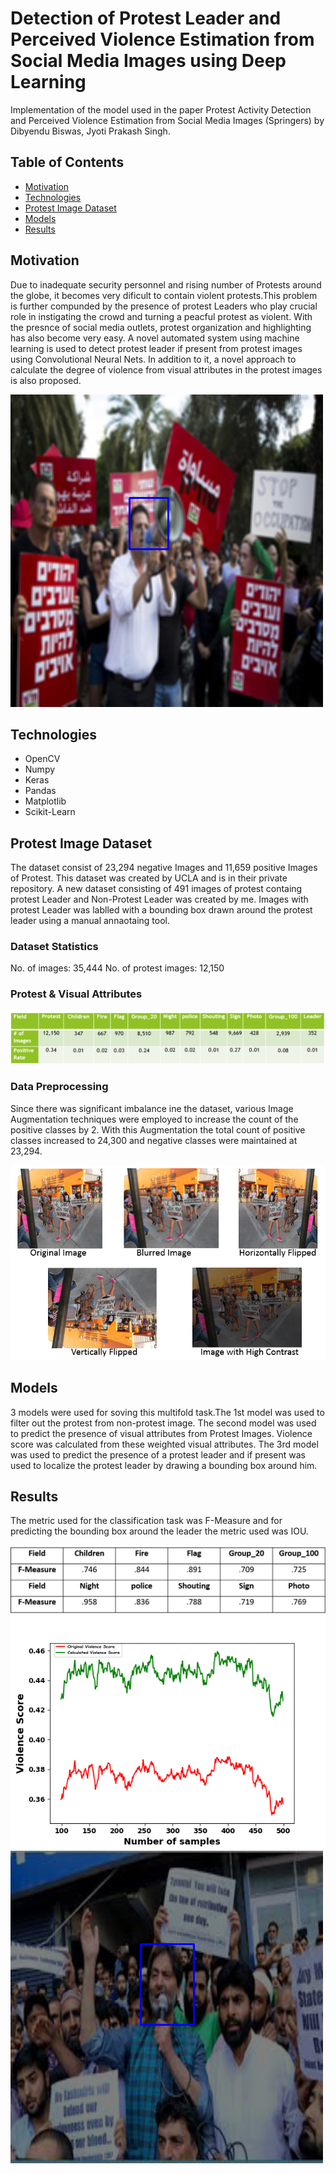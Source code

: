 # Detection of Protest Leader and Perceived Violence Estimation from Social Media Images using Deep Learning
Implementation of the model used in the paper Protest Activity Detection and Perceived Violence Estimation from Social Media Images
(Springers) by Dibyendu Biswas, Jyoti Prakash Singh.

## Table of Contents
* [Motivation](#motivation)
* [Technologies](#technologies) 
* [Protest Image Dataset](#protest-image-dataset )
* [Models](#models)
* [Results](#results)

## Motivation
Due to inadequate security personnel and rising number of Protests around the globe, it becomes very dificult to contain violent protests.This problem is further compunded by the presence of protest Leaders who play crucial role in instigating the crowd and turning a peacful protest as violent. With the presnce of social media outlets, protest organization and highlighting has also become very easy. A novel automated system using machine learning is used to detect protest leader if present from protest images using Convolutional Neural Nets. In addition to it, a novel approach to calculate the degree of violence from visual attributes in the protest images is also proposed.   

![](Images/caught_1.png)

## Technologies

* OpenCV 
* Numpy
* Keras
* Pandas
* Matplotlib
* Scikit-Learn

## Protest Image Dataset 
The dataset consist of 23,294 negative Images and 11,659 positive Images of Protest. This dataset was created by UCLA and is in their private repository. A new dataset consisting of 491 images of protest containg protest Leader and Non-Protest Leader was created by me. Images with protest Leader was lablled with a bounding box drawn around the protest leader using a manual annaotaing tool. 

### Dataset Statistics
No. of images: 35,444
No. of protest images: 12,150

### Protest & Visual Attributes

![](Images/Positive_Rate.png)

### Data Preprocessing

Since there was significant imbalance ine the dataset, various Image Augmentation techniques were employed to increase the count of the positive classes by 2. With this Augmentation the total count of positive classes increased to 24,300 and negative classes were maintained at 23,294.


![](Images/Augmentation.PNG)

## Models

3 models were used for soving this multifold task.The 1st model was used to filter out the protest from non-protest image. The second model was used to predict the presence of visual attributes from Protest Images. Violence score was calculated from these weighted visual attributes. The 3rd model was used to predict the presence of a protest leader and if present was used to localize the protest leader by drawing a bounding box around him.

## Results

The metric used for the classification task was F-Measure and for predicting the bounding box around the leader the metric used was IOU.

![](Images/F-measure.png)
![](Images/Violence.png)
![](Images/caught_2.png)

